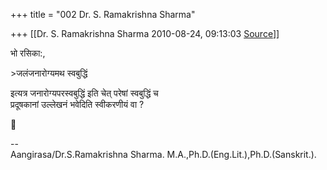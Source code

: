 +++
title = "002 Dr. S. Ramakrishna Sharma"

+++
[[Dr. S. Ramakrishna Sharma	2010-08-24, 09:13:03 [Source](https://groups.google.com/g/bvparishat/c/60cuxS97doI)]]



भो रसिका:,

  
\>जलंजनारोग्यमथ स्वबुद्धिं  

इत्यत्र जनारोग्यपरस्वबुद्धिं इति चेत् परेषां स्वबुद्धिं च   
प्रदूषकानां उल्लेखनं भवेदिति स्वीकरणीयं वा ?



--  
Aangirasa/Dr.S.Ramakrishna Sharma. M.A.,Ph.D.(Eng.Lit.),Ph.D.(Sanskrit.).  

